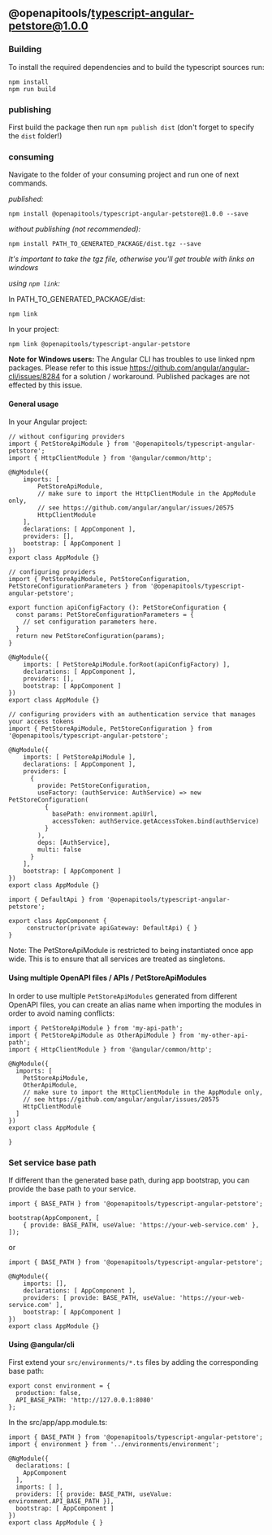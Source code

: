 ## @openapitools/typescript-angular-petstore@1.0.0

### Building

To install the required dependencies and to build the typescript sources run:
```
npm install
npm run build
```

### publishing

First build the package then run ```npm publish dist``` (don't forget to specify the `dist` folder!)

### consuming

Navigate to the folder of your consuming project and run one of next commands.

_published:_

```
npm install @openapitools/typescript-angular-petstore@1.0.0 --save
```

_without publishing (not recommended):_

```
npm install PATH_TO_GENERATED_PACKAGE/dist.tgz --save
```

_It's important to take the tgz file, otherwise you'll get trouble with links on windows_

_using `npm link`:_

In PATH_TO_GENERATED_PACKAGE/dist:
```
npm link
```

In your project:
```
npm link @openapitools/typescript-angular-petstore
```

__Note for Windows users:__ The Angular CLI has troubles to use linked npm packages.
Please refer to this issue https://github.com/angular/angular-cli/issues/8284 for a solution / workaround.
Published packages are not effected by this issue.


#### General usage

In your Angular project:


```
// without configuring providers
import { PetStoreApiModule } from '@openapitools/typescript-angular-petstore';
import { HttpClientModule } from '@angular/common/http';

@NgModule({
    imports: [
        PetStoreApiModule,
        // make sure to import the HttpClientModule in the AppModule only,
        // see https://github.com/angular/angular/issues/20575
        HttpClientModule
    ],
    declarations: [ AppComponent ],
    providers: [],
    bootstrap: [ AppComponent ]
})
export class AppModule {}
```

```
// configuring providers
import { PetStoreApiModule, PetStoreConfiguration, PetStoreConfigurationParameters } from '@openapitools/typescript-angular-petstore';

export function apiConfigFactory (): PetStoreConfiguration {
  const params: PetStoreConfigurationParameters = {
    // set configuration parameters here.
  }
  return new PetStoreConfiguration(params);
}

@NgModule({
    imports: [ PetStoreApiModule.forRoot(apiConfigFactory) ],
    declarations: [ AppComponent ],
    providers: [],
    bootstrap: [ AppComponent ]
})
export class AppModule {}
```

```
// configuring providers with an authentication service that manages your access tokens
import { PetStoreApiModule, PetStoreConfiguration } from '@openapitools/typescript-angular-petstore';

@NgModule({
    imports: [ PetStoreApiModule ],
    declarations: [ AppComponent ],
    providers: [
      {
        provide: PetStoreConfiguration,
        useFactory: (authService: AuthService) => new PetStoreConfiguration(
          {
            basePath: environment.apiUrl,
            accessToken: authService.getAccessToken.bind(authService)
          }
        ),
        deps: [AuthService],
        multi: false
      }
    ],
    bootstrap: [ AppComponent ]
})
export class AppModule {}
```

```
import { DefaultApi } from '@openapitools/typescript-angular-petstore';

export class AppComponent {
	 constructor(private apiGateway: DefaultApi) { }
}
```

Note: The PetStoreApiModule is restricted to being instantiated once app wide.
This is to ensure that all services are treated as singletons.

#### Using multiple OpenAPI files / APIs / PetStoreApiModules
In order to use multiple `PetStoreApiModules` generated from different OpenAPI files,
you can create an alias name when importing the modules
in order to avoid naming conflicts:
```
import { PetStoreApiModule } from 'my-api-path';
import { PetStoreApiModule as OtherApiModule } from 'my-other-api-path';
import { HttpClientModule } from '@angular/common/http';

@NgModule({
  imports: [
    PetStoreApiModule,
    OtherApiModule,
    // make sure to import the HttpClientModule in the AppModule only,
    // see https://github.com/angular/angular/issues/20575
    HttpClientModule
  ]
})
export class AppModule {

}
```


### Set service base path
If different than the generated base path, during app bootstrap, you can provide the base path to your service. 

```
import { BASE_PATH } from '@openapitools/typescript-angular-petstore';

bootstrap(AppComponent, [
    { provide: BASE_PATH, useValue: 'https://your-web-service.com' },
]);
```
or

```
import { BASE_PATH } from '@openapitools/typescript-angular-petstore';

@NgModule({
    imports: [],
    declarations: [ AppComponent ],
    providers: [ provide: BASE_PATH, useValue: 'https://your-web-service.com' ],
    bootstrap: [ AppComponent ]
})
export class AppModule {}
```


#### Using @angular/cli
First extend your `src/environments/*.ts` files by adding the corresponding base path:

```
export const environment = {
  production: false,
  API_BASE_PATH: 'http://127.0.0.1:8080'
};
```

In the src/app/app.module.ts:
```
import { BASE_PATH } from '@openapitools/typescript-angular-petstore';
import { environment } from '../environments/environment';

@NgModule({
  declarations: [
    AppComponent
  ],
  imports: [ ],
  providers: [{ provide: BASE_PATH, useValue: environment.API_BASE_PATH }],
  bootstrap: [ AppComponent ]
})
export class AppModule { }
```  
